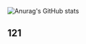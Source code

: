 ![Anurag's GitHub stats](https://github-readme-stats.vercel.app/api?username=HeronZing&theme=dark)

## 121
